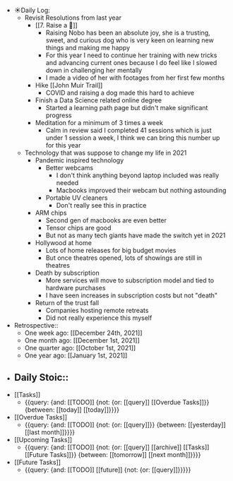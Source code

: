 - ☀️Daily Log:
    - Revisit Resolutions from last year
        - [[7. Raise a 🐶]]
            - Raising Nobo has been an absolute joy, she is a trusting, sweet, and curious dog who is very keen on learning new things and making me happy
            - For this year I need to continue her training with new tricks and advancing current ones because I do feel like I slowed down in challenging her mentally
            - I made a video of her with footages from her first few months
        - Hike [[John Muir Trail]]
            - COVID and raising a dog made this hard to achieve
        - Finish a Data Science related online degree
            - Started a learning path page but didn't make significant progress
        - Meditation for a minimum of 3 times a week
            - Calm in review said I completed 41 sessions which is just under 1 session a week, I think we can bring this number up for this year
    - Technology that was suppose to change my life in 2021
        - Pandemic inspired technology
            - Better webcams
                - I don't think anything beyond laptop included was really needed
                - Macbooks improved their webcam but nothing astounding
            - Portable UV cleaners
                - Don't really see this in practice
        - ARM chips
            - Second gen of macbooks are even better
            - Tensor chips are good
            - But not as many tech giants have made the switch yet in 2021
        - Hollywood at home
            - Lots of home releases for big budget movies
            - But once theatres opened, lots of showings are still in theatres
        - Death by subscription
            - More services will move to subscription model and tied to hardware purchases
            - I have seen increases in subscription costs but not "death"
        - Return of the trust fall
            - Companies hosting remote retreats
            - Did not really experience this myself
- Retrospective::
    - One week ago: [[December 24th, 2021]]
    - One month ago: [[December 1st, 2021]]
    - One quarter ago: [[October 1st, 2021]]
    - One year ago: [[January 1st, 2021]]
- Daily Stoic::
    - 
- [[Tasks]]
    - {{query: {and: [[TODO]] {not: {or: [[query]] [[Overdue Tasks]]}} {between: [[today]] [[today]]}}}}
- [[Overdue Tasks]]
    - {{query: {and: [[TODO]] {not: {or: [[query]]}} {between: [[yesterday]] [[last month]]}}}}
- [[Upcoming Tasks]]
    - {{query: {and: [[TODO]] {not: {or: [[query]] [[archive]] [[Tasks]] [[Future Tasks]]}} {between: [[tomorrow]] [[next month]]}}}}
- [[Future Tasks]]
    - {{query: {and: [[TODO]] [[future]] {not: {or: [[query]]}}}}}
